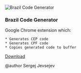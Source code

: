 ![Brazil Code Generator](https://github.com/sjevs/BrazilCodesGenerator/raw/master/SergejJevsejevBrazilCodeGenerator.png)

### Brazil Code Generator

Google Chrome extension which:

    * Generates CEP code
    * Generates CPF code
    * Copies generated code to buffer

[Download](https://github.com/sjevs/BrazilCodesGenerator/raw/master/bin/SergejJevsejevBrazilCodesGenerator.crx)

@author Sergej Jevsejev